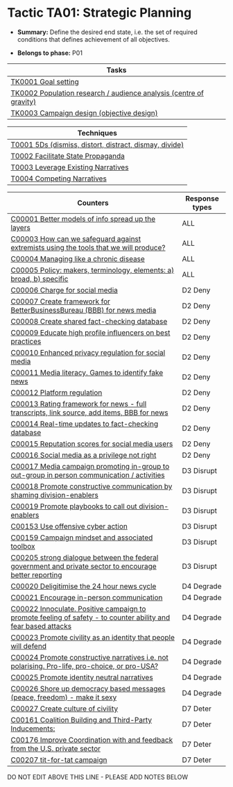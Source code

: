 # Tactic TA01: Strategic Planning

* **Summary:** Define the desired end state, i.e. the set of required conditions that defines achievement of all objectives.

* **Belongs to phase:** P01



| Tasks |
| ----- |
| [TK0001 Goal setting](../tasks/TK0001.md) |
| [TK0002 Population research / audience analysis (centre of gravity)](../tasks/TK0002.md) |
| [TK0003 Campaign design (objective design)](../tasks/TK0003.md) |



| Techniques |
| ---------- |
| [T0001 5Ds (dismiss, distort, distract, dismay, divide)](../techniques/T0001.md) |
| [T0002 Facilitate State Propaganda](../techniques/T0002.md) |
| [T0003 Leverage Existing Narratives](../techniques/T0003.md) |
| [T0004 Competing Narratives](../techniques/T0004.md) |



| Counters | Response types |
| -------- | -------------- |
| [C00001 Better models of info spread up the layers](../counters/C00001.md) | ALL |
| [C00003 How can we safeguard against extremists using the tools that we will produce?](../counters/C00003.md) | ALL |
| [C00004 Managing like a chronic disease](../counters/C00004.md) | ALL |
| [C00005 Policy: makers, terminology, elements: a) broad, b) specific](../counters/C00005.md) | ALL |
| [C00006 Charge for social media](../counters/C00006.md) | D2 Deny |
| [C00007 Create framework for BetterBusinessBureau (BBB) for news media](../counters/C00007.md) | D2 Deny |
| [C00008 Create shared fact-checking database](../counters/C00008.md) | D2 Deny |
| [C00009 Educate high profile influencers on best practices](../counters/C00009.md) | D2 Deny |
| [C00010 Enhanced privacy regulation for social media](../counters/C00010.md) | D2 Deny |
| [C00011 Media literacy. Games to identify fake news](../counters/C00011.md) | D2 Deny |
| [C00012 Platform regulation](../counters/C00012.md) | D2 Deny |
| [C00013 Rating framework for news - full transcripts, link source, add items, BBB for news](../counters/C00013.md) | D2 Deny |
| [C00014 Real-time updates to fact-checking database](../counters/C00014.md) | D2 Deny |
| [C00015 Reputation scores for social media users](../counters/C00015.md) | D2 Deny |
| [C00016 Social media as a privilege not right](../counters/C00016.md) | D2 Deny |
| [C00017 Media campaign promoting in-group to out-group in person communication / activities](../counters/C00017.md) | D3 Disrupt |
| [C00018 Promote constructive communication by shaming division-enablers](../counters/C00018.md) | D3 Disrupt |
| [C00019 Promote playbooks to call out division-enablers](../counters/C00019.md) | D3 Disrupt |
| [C00153 Use offensive cyber action](../counters/C00153.md) | D3 Disrupt |
| [C00159 Campaign mindset and associated toolbox](../counters/C00159.md) | D3 Disrupt |
| [C00205 strong dialogue between the federal government and private sector to encourage better reporting](../counters/C00205.md) | D3 Disrupt |
| [C00020 Deligitimise the 24 hour news cycle](../counters/C00020.md) | D4 Degrade |
| [C00021 Encourage in-person communication](../counters/C00021.md) | D4 Degrade |
| [C00022 Innoculate. Positive campaign to promote feeling of safety - to counter ability and fear based attacks](../counters/C00022.md) | D4 Degrade |
| [C00023 Promote civility as an identity that people will defend](../counters/C00023.md) | D4 Degrade |
| [C00024 Promote constructive narratives i.e. not polarising.  Pro-life, pro-choice, or pro-USA?](../counters/C00024.md) | D4 Degrade |
| [C00025 Promote identity neutral narratives](../counters/C00025.md) | D4 Degrade |
| [C00026 Shore up democracy based messages (peace, freedom) - make it sexy](../counters/C00026.md) | D4 Degrade |
| [C00027 Create culture of civility](../counters/C00027.md) | D7 Deter |
| [C00161 Coalition Building and Third-Party Inducements:](../counters/C00161.md) | D7 Deter |
| [C00176 Improve Coordination with and feedback from the U.S. private sector](../counters/C00176.md) | D7 Deter |
| [C00207 tit-for-tat campaign](../counters/C00207.md) | D7 Deter |


DO NOT EDIT ABOVE THIS LINE - PLEASE ADD NOTES BELOW